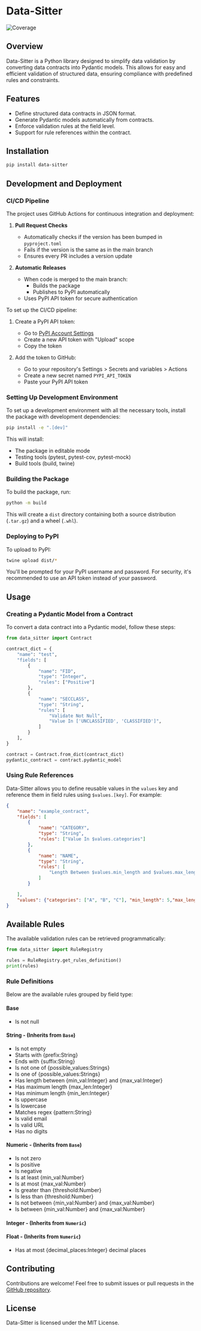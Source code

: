 # Data-Sitter

![Coverage](./coverage.svg)

## Overview

Data-Sitter is a Python library designed to simplify data validation by converting data contracts into Pydantic models. This allows for easy and efficient validation of structured data, ensuring compliance with predefined rules and constraints.

## Features

- Define structured data contracts in JSON format.
- Generate Pydantic models automatically from contracts.
- Enforce validation rules at the field level.
- Support for rule references within the contract.

## Installation

```sh
pip install data-sitter
```

## Development and Deployment

### CI/CD Pipeline

The project uses GitHub Actions for continuous integration and deployment:

1. **Pull Request Checks**
   - Automatically checks if the version has been bumped in `pyproject.toml`
   - Fails if the version is the same as in the main branch
   - Ensures every PR includes a version update

2. **Automatic Releases**
   - When code is merged to the main branch:
     - Builds the package
     - Publishes to PyPI automatically
   - Uses PyPI API token for secure authentication

To set up the CI/CD pipeline:

1. Create a PyPI API token:
   - Go to [PyPI Account Settings](https://pypi.org/manage/account/)
   - Create a new API token with "Upload" scope
   - Copy the token

2. Add the token to GitHub:
   - Go to your repository's Settings > Secrets and variables > Actions
   - Create a new secret named `PYPI_API_TOKEN`
   - Paste your PyPI API token

### Setting Up Development Environment

To set up a development environment with all the necessary tools, install the package with development dependencies:

```sh
pip install -e ".[dev]"
```

This will install:
- The package in editable mode
- Testing tools (pytest, pytest-cov, pytest-mock)
- Build tools (build, twine)

### Building the Package

To build the package, run:

```sh
python -m build
```

This will create a `dist` directory containing both a source distribution (`.tar.gz`) and a wheel (`.whl`).

### Deploying to PyPI

To upload to PyPI:

```sh
twine upload dist/*
```

You'll be prompted for your PyPI username and password. For security, it's recommended to use an API token instead of your password.

## Usage

### Creating a Pydantic Model from a Contract

To convert a data contract into a Pydantic model, follow these steps:

```python
from data_sitter import Contract

contract_dict = {
    "name": "test",
    "fields": [
        {
            "name": "FID",
            "type": "Integer",
            "rules": ["Positive"]
        },
        {
            "name": "SECCLASS",
            "type": "String",
            "rules": [
                "Validate Not Null",
                "Value In ['UNCLASSIFIED', 'CLASSIFIED']",
            ]
        }
    ],
}

contract = Contract.from_dict(contract_dict)
pydantic_contract = contract.pydantic_model
```

### Using Rule References

Data-Sitter allows you to define reusable values in the `values` key and reference them in field rules using `$values.[key]`. For example:

```json
{
    "name": "example_contract",
    "fields": [
        {
            "name": "CATEGORY",
            "type": "String",
            "rules": ["Value In $values.categories"]
        },
        {
            "name": "NAME",
            "type": "String",
            "rules": [
                "Length Between $values.min_length and $values.max_length"
            ]
        }

    ],
    "values": {"categories": ["A", "B", "C"], "min_length": 5,"max_length": 50}
}
```

## Available Rules

The available validation rules can be retrieved programmatically:

```python
from data_sitter import RuleRegistry

rules = RuleRegistry.get_rules_definition()
print(rules)
```

### Rule Definitions

Below are the available rules grouped by field type:

#### Base

- Is not null

#### String - (Inherits from `Base`)

- Is not empty
- Starts with {prefix:String}
- Ends with {suffix:String}
- Is not one of {possible_values:Strings}
- Is one of {possible_values:Strings}
- Has length between {min_val:Integer} and {max_val:Integer}
- Has maximum length {max_len:Integer}
- Has minimum length {min_len:Integer}
- Is uppercase
- Is lowercase
- Matches regex {pattern:String}
- Is valid email
- Is valid URL
- Has no digits

#### Numeric - (Inherits from `Base`)

- Is not zero
- Is positive
- Is negative
- Is at least {min_val:Number}
- Is at most {max_val:Number}
- Is greater than {threshold:Number}
- Is less than {threshold:Number}
- Is not between {min_val:Number} and {max_val:Number}
- Is between {min_val:Number} and {max_val:Number}

#### Integer  - (Inherits from `Numeric`)

#### Float  - (Inherits from `Numeric`)

- Has at most {decimal_places:Integer} decimal places

## Contributing

Contributions are welcome! Feel free to submit issues or pull requests in the [GitHub repository](https://github.com/lcandea/data-sitter).

## License

Data-Sitter is licensed under the MIT License.
